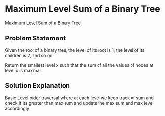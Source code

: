 # Maximum Level Sum of a Binary Tree

[Maximum Level Sum of a Binary Tree](https://leetcode.com/problems/maximum-level-sum-of-a-binary-tree/description/)

## Problem Statement

Given the root of a binary tree, the level of its root is 1, the level of its children is 2, and so on.

Return the smallest level x such that the sum of all the values of nodes at level x is maximal.

## Solution Explanation

Basic Level order traversal where at each level we keep track of sum and check if its greater than max sum and update the max sum and max level accordingly
